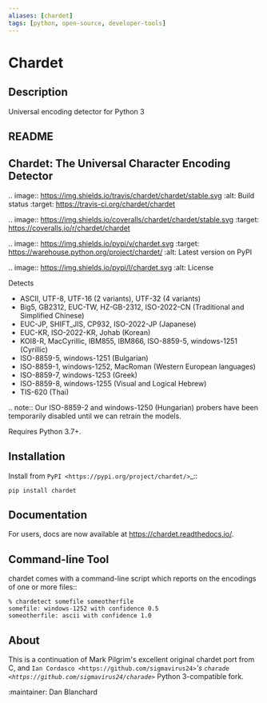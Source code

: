 ```yaml
---
aliases: [chardet]
tags: [python, open-source, developer-tools]
---
```


# Chardet

## Description

Universal encoding detector for Python 3

## README

Chardet: The Universal Character Encoding Detector
--------------------------------------------------

.. image:: https://img.shields.io/travis/chardet/chardet/stable.svg
   :alt: Build status
   :target: https://travis-ci.org/chardet/chardet

.. image:: https://img.shields.io/coveralls/chardet/chardet/stable.svg
   :target: https://coveralls.io/r/chardet/chardet

.. image:: https://img.shields.io/pypi/v/chardet.svg
   :target: https://warehouse.python.org/project/chardet/
   :alt: Latest version on PyPI

.. image:: https://img.shields.io/pypi/l/chardet.svg
   :alt: License


Detects
 - ASCII, UTF-8, UTF-16 (2 variants), UTF-32 (4 variants)
 - Big5, GB2312, EUC-TW, HZ-GB-2312, ISO-2022-CN (Traditional and Simplified Chinese)
 - EUC-JP, SHIFT_JIS, CP932, ISO-2022-JP (Japanese)
 - EUC-KR, ISO-2022-KR, Johab (Korean)
 - KOI8-R, MacCyrillic, IBM855, IBM866, ISO-8859-5, windows-1251 (Cyrillic)
 - ISO-8859-5, windows-1251 (Bulgarian)
 - ISO-8859-1, windows-1252, MacRoman (Western European languages)
 - ISO-8859-7, windows-1253 (Greek)
 - ISO-8859-8, windows-1255 (Visual and Logical Hebrew)
 - TIS-620 (Thai)

.. note::
   Our ISO-8859-2 and windows-1250 (Hungarian) probers have been temporarily
   disabled until we can retrain the models.

Requires Python 3.7+.

Installation
------------

Install from `PyPI <https://pypi.org/project/chardet/>`_::

    pip install chardet

Documentation
-------------

For users, docs are now available at https://chardet.readthedocs.io/.

Command-line Tool
-----------------

chardet comes with a command-line script which reports on the encodings of one
or more files::

    % chardetect somefile someotherfile
    somefile: windows-1252 with confidence 0.5
    someotherfile: ascii with confidence 1.0

About
-----

This is a continuation of Mark Pilgrim's excellent original chardet port from C, and `Ian Cordasco <https://github.com/sigmavirus24>`_'s
`charade <https://github.com/sigmavirus24/charade>`_ Python 3-compatible fork.

:maintainer: Dan Blanchard
